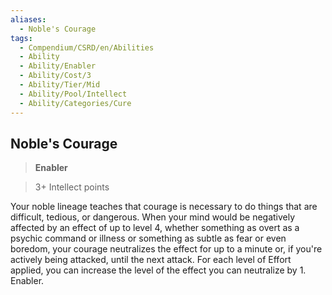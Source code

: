 ```yaml
---
aliases:
  - Noble's Courage
tags:
  - Compendium/CSRD/en/Abilities
  - Ability
  - Ability/Enabler
  - Ability/Cost/3
  - Ability/Tier/Mid
  - Ability/Pool/Intellect
  - Ability/Categories/Cure
---
```

    
      
## Noble's Courage      
>**Enabler**      
>3+ Intellect points    
      
Your noble lineage teaches that courage is necessary to do things that are difficult, tedious, or dangerous. When your mind would be negatively affected by an effect of up to level 4, whether something as overt as a psychic command or illness or something as subtle as fear or even boredom, your courage neutralizes the effect for up to a minute or, if you're actively being attacked, until the next attack. For each level of Effort applied, you can increase the level of the effect you can neutralize by 1. Enabler.